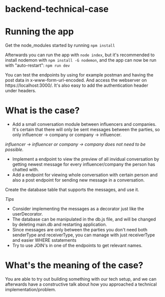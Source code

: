 # backend-technical-case
# Running the app
Get the node_modules started by running
`npm install`

Afterwards you can run the app with `node index`, but it's recommended to install nodemon with `npm install -G nodemon`, and the app can now be run with "auto-restart": `npm run dev`

You can test the endpoints by using for example postman and having the post data in x-www-form-url-encoded. And access the webserver on https://localhost:3000/. It's also easy to add the authentication header under headers.

# What is the case?
- Add a small conversation module between influencers and companies.
It's certain that there will only be sent messages between the parties, so only influencer -> company or company -> influencer.

*influencer -> influencer or company -> company does not need to be possible.*

- Implement a endpoint to view the preview of all invidual conversation by getting newest message for every influencer/company the person has chatted with.
- Add a endpoint for viewing whole conversation with certain person and also a post endpoint for sending new message in a conversation.

Create the database table that supports the messages, and use it.

*Tips*
- Consider implementing the messages as a decorator just like the userDecorator.
- The database can be manipulated in the db.js file, and will be changed by deleting main.db and restarting application.
- Since messages are only between the parties you don't need both senderType and receiverType, you can manage with just receiverType and easier WHERE sstatements
- Try to use JOIN's in one of the endpoints to get relevant names.


# What's the meaning of the case?
You are able to try out building something with our tech setup, and we can afterwards have a constructive talk about how you approached a technical implementation/problem.
